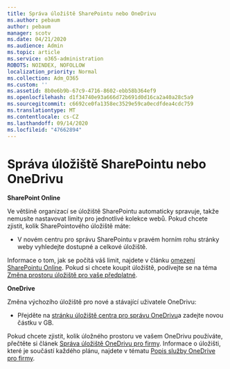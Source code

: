 ```yaml
---
title: Správa úložiště SharePointu nebo OneDrivu
ms.author: pebaum
author: pebaum
manager: scotv
ms.date: 04/21/2020
ms.audience: Admin
ms.topic: article
ms.service: o365-administration
ROBOTS: NOINDEX, NOFOLLOW
localization_priority: Normal
ms.collection: Adm_O365
ms.custom: ''
ms.assetid: 8b0e6b9b-67c9-4716-8602-ebb58b364ef9
ms.openlocfilehash: d1f34740e93a666d72b691d0d16ca2a40a28c5a9
ms.sourcegitcommit: c6692ce0fa1358ec3529e59ca0ecdfdea4cdc759
ms.translationtype: MT
ms.contentlocale: cs-CZ
ms.lasthandoff: 09/14/2020
ms.locfileid: "47662894"
---
```

# <a name="manage-your-sharepoint-or-onedrive-storage"></a>Správa úložiště SharePointu nebo OneDrivu

 **SharePoint Online**
  
Ve většině organizací se úložiště SharePointu automaticky spravuje, takže nemusíte nastavovat limity pro jednotlivé kolekce webů. Pokud chcete zjistit, kolik SharePointového úložiště máte:
  
- V novém centru pro správu SharePointu v pravém horním rohu stránky weby vyhledejte dostupné a celkové úložiště.
    
Informace o tom, jak se počítá váš limit, najdete v článku [omezení SharePointu Online](https://go.microsoft.com/fwlink/p/?LinkID=856113). Pokud si chcete koupit úložiště, podívejte se na téma [Změna prostoru úložiště pro vaše předplatné](https://go.microsoft.com/fwlink/?linkid=866428).
  
 **OneDrive**
  
Změna výchozího úložiště pro nové a stávající uživatele OneDrivu:
  
- Přejděte na [stránku úložiště centra pro správu OneDrivu](https://admin.onedrive.com/?v=StorageSettings)a zadejte novou částku v GB.
    
Pokud chcete zjistit, kolik úložného prostoru ve vašem OneDrivu používáte, přečtěte si článek [Správa úložiště OneDrivu pro firmy](https://go.microsoft.com/fwlink/?linkid=866429). Informace o úložišti, které je součástí každého plánu, najdete v tématu [Popis služby OneDrive pro firmy](https://go.microsoft.com/fwlink/p/?LinkID=826071).
  

